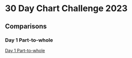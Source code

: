 # 30 Day Chart Challenge 2023

## Comparisons

### **Day 1** Part-to-whole 

[Day 1 Part-to-whole](fig/day1.png)
